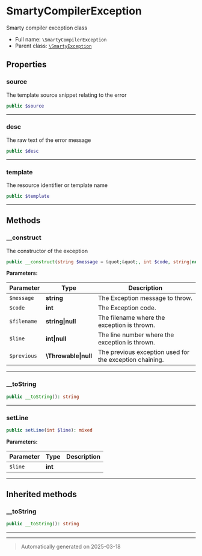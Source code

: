 
# SmartyCompilerException

Smarty compiler exception class



* Full name: `\SmartyCompilerException`
* Parent class: [`\SmartyException`](./SmartyException.md)



## Properties


### source

The template source snippet relating to the error

```php
public $source
```






***

### desc

The raw text of the error message

```php
public $desc
```






***

### template

The resource identifier or template name

```php
public $template
```






***

## Methods


### __construct

The constructor of the exception

```php
public __construct(string $message = &quot;&quot;, int $code, string|null $filename = null, int|null $line = null, \Throwable|null $previous = null): mixed
```








**Parameters:**

| Parameter | Type | Description |
|-----------|------|-------------|
| `$message` | **string** | The Exception message to throw. |
| `$code` | **int** | The Exception code. |
| `$filename` | **string&#124;null** | The filename where the exception is thrown. |
| `$line` | **int&#124;null** | The line number where the exception is thrown. |
| `$previous` | **\Throwable&#124;null** | The previous exception used for the exception chaining. |





***

### __toString



```php
public __toString(): string
```












***

### setLine



```php
public setLine(int $line): mixed
```








**Parameters:**

| Parameter | Type | Description |
|-----------|------|-------------|
| `$line` | **int** |  |





***


## Inherited methods


### __toString



```php
public __toString(): string
```












***


***
> Automatically generated on 2025-03-18
